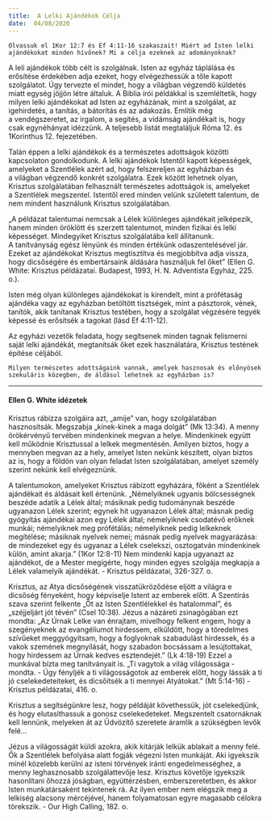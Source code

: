 ```yaml
---
title:  A Lelki Ajándékok Célja
date:  04/08/2020
---
```


`Olvassuk el 1Kor 12:7 és Ef 4:11-16 szakaszait! Miért ad Isten lelki ajándékokat minden hívőnek? Mi a célja ezeknek az adományoknak?`

A leli ajándékok több célt is szolgálnak. Isten az egyház táplálása és erősítése érdekében adja ezeket, hogy elvégezhessük a tőle kapott szolgálatot. Úgy tervezte el mindet, hogy a világban végzendő küldetés miatt egység jöjjön létre általuk. A Biblia írói példákkal is szemléltetik, hogy milyen lelki ajándékokat ad Isten az egyházának, mint a szolgálat, az igehirdetés, a tanítás, a bátorítás és az adakozás. Említik még a vendégszeretet, az irgalom, a segítés, a vidámság ajándékait is, hogy csak egynéhányat idézzünk. A teljesebb listát megtaláljuk Róma 12. és 1Korinthus 12. fejezetében. 

Talán éppen a lelki ajándékok és a természetes adottságok közötti kapcsolaton gondolkodunk. A lelki ajándékok Istentől kapott képességek, amelyeket a Szentlélek azért ad, hogy felszereljen az egyházban és a világban végzendő konkrét szolgálatra. Ezek között lehetnek olyan, Krisztus szolgálatában felhasznált természetes adottságok is, amelyeket a Szentlélek megszentel. Istentől ered minden velünk született talentum, de nem mindent használunk Krisztus szolgálatában.

„A példázat talentumai nemcsak a Lélek különleges ajándékait jelképezik, hanem minden öröklött és szerzett talentumot, minden fizikai és lelki képességet. Mindegyiket Krisztus szolgálatába kell állítanunk. A tanítványság egész lényünk és minden értékünk odaszentelésével jár. Ezeket az ajándékokat Krisztus megtisztítva és megjobbítva adja vissza, hogy dicsőségére és embertársaink áldására használjuk fel őket” (Ellen G. White: Krisztus példázatai. Budapest, 1993, H. N. Adventista Egyház, 225. o.).

Isten még olyan különleges ajándékokat is kirendelt, mint a prófétaság ajándéka vagy az egyházban betöltött tisztségek, mint a pásztorok, vének, tanítók, akik tanítanak Krisztus testében, hogy a szolgálat végzésére tegyék képessé és erősítsék a tagokat (lásd Ef 4:11-12).

Az egyházi vezetők feladata, hogy segítsenek minden tagnak felismerni saját lelki ajándékát, megtanítsák őket ezek használatára, Krisztus testének építése céljából.

`Milyen természetes adottságaink vannak, amelyek hasznosak és előnyösek szekuláris közegben, de áldásul lehetnek az egyházban is?`

---

#### Ellen G. White idézetek

Krisztus rábízza szolgáira azt, „amije” van, hogy szolgálatában hasznosítsák. Megszabja „kinek-kinek a maga dolgát” (Mk 13:34). A menny örökérvényű tervében mindenkinek megvan a helye. Mindenkinek együtt kell működnie Krisztussal a lelkek megmentésén. Amilyen biztos, hogy a mennyben megvan az a hely, amelyet Isten nekünk készített, olyan biztos az is, hogy a földön van olyan feladat Isten szolgálatában, amelyet személy szerint nekünk kell elvégeznünk.

A talentumokon, amelyeket Krisztus rábízott egyházára, főként a Szentlélek ajándékait és áldásait kell értenünk. „Némelyiknek ugyanis bölcsességnek beszéde adatik a Lélek által; másiknak pedig tudománynak beszéde ugyanazon Lélek szerint; egynek hit ugyanazon Lélek által; másnak pedig gyógyítás ajándékai azon egy Lélek által; némelyiknek csodatévő erőknek munkái; némelyiknek meg prófétálás; némelyiknek pedig lelkeknek megítélése; másiknak nyelvek nemei; másnak pedig nyelvek magyarázása: de mindezeket egy és ugyanaz a Lélek cselekszi, osztogatván mindenkinek külön, amint akarja.” (1Kor 12:8-11) Nem mindenki kapja ugyanazt az ajándékot, de a Mester megígérte, hogy minden egyes szolgája megkapja a Lélek valamelyik ajándékát. - Krisztus példázatai, 326-327. o.

Krisztus, az Atya dicsőségének visszatükröződése eljött a világra e dicsőség fényeként, hogy képviselje Istent az emberek előtt. A Szentírás szava szerint felkente „Őt az Isten Szentlélekkel és hatalommal”, és „széjjeljárt jót tévén” (Csel 10:38). Jézus a názáreti zsinagógában ezt mondta: „Az Úrnak Lelke van énrajtam, mivelhogy felkent engem, hogy a szegényeknek az evangéliumot hirdessem, elküldött, hogy a töredelmes szívűeket meggyógyítsam, hogy a foglyoknak szabadulást hirdessek, és a vakok szemének megnyílását, hogy szabadon bocsássam a lesújtottakat, hogy hirdessem az Úrnak kedves esztendejét.” (Lk 4:18-19) Ezzel a munkával bízta meg tanítványait is. „Ti vagytok a világ világossága - mondta. - Úgy fényljék a ti világosságotok az emberek előtt, hogy lássák a ti jó cselekedeteiteket, és dicsőítsék a ti mennyei Atyátokat.” (Mt 5:14-16) - Krisztus példázatai, 416. o.

Krisztus a segítségünkre lesz, hogy példáját követhessük, jót cselekedjünk, és hogy elutasíthassuk a gonosz cselekedeteket. Megszentelt csatornáknak kell lennünk, melyeken át az Üdvözítő szeretete áramlik a szükségben levők felé...

Jézus a világosságát küldi azokra, akik kitárják lelkük ablakait a menny felé. Ők a Szentlélek befolyása alatt fogják végezni Isten munkáját. Aki igyekszik minél közelebb kerülni az isteni törvények iránti engedelmességhez, a menny leghasznosabb szolgálattevője lesz. Krisztus követője igyekszik hasonlítani őhozzá jóságban, együttérzésben, emberszeretetben, és akkor Isten munkatársaként tekintenek rá. Az ilyen ember nem elégszik meg a lelkiség alacsony mércéjével, hanem folyamatosan egyre magasabb célokra törekszik. - Our High Calling, 182. o.